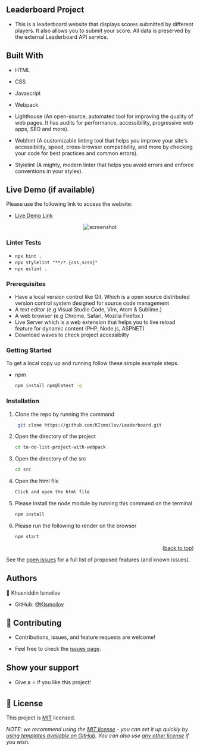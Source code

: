 ## Leaderboard Project

- This is a leaderboard website that displays scores submitted by different players. It also allows you to submit your score. All data is preserved by the external Leaderboard API service.

## Built With

- HTML

- CSS

- Javascript

- Webpack

- Lighthouse (An open-source, automated tool for improving the quality of web pages. It has audits for performance, accessibility, progressive web apps, SEO and more).

- Webhint (A customizable linting tool that helps you improve your site's accessibility, speed, cross-browser compatibility, and more by checking your code for best practices and common errors).

- Stylelint (A mighty, modern linter that helps you avoid errors and enforce conventions in your styles).

## Live Demo (if available)

Please use the following link to access the website:

- [Live Demo Link](https://kismoilov.github.io/Leaderboard/)

<div align = "center">
<img width="" height = "" src="./src/images/screenshot.png" alt="screenshot" />
</div>

### Linter Tests

- `npx hint .`
- `npx stylelint "**/*.{css,scss}"`
- `npx eslint .`

### Prerequisites

- Have a local version control like Git. Which is a open source distributed version control system designed for source code management
- A text editor (e.g Visual Studio Code, Vim, Atom & Sublime.)
- A web browser (e.g Chrome, Safari, Mozilla Firefox.)
- Live Server which is a web extension that helps you to live reload feature for dynamic content (PHP, Node.js, ASPNET)
- Download waves to check project accessibilty

### Getting Started

To get a local copy up and running follow these simple example steps.

- npm
  ```sh
  npm install npm@latest -g
  ```

### Installation

1. Clone the repo by running the command
   ```sh
    git clone https://github.com/KIsmoilov/Leaderboard.git
   ```
2. Open the directory of the project
   ```sh
   cd to-do-list-project-with-webpack
   ```
3. Open the directory of the src
   ```sh
   cd src
   ```
4. Open the html file
   ```sh
   Click and open the html file
   ```
5. Please install the node module by running this command on the terminal
   ```sh
   npm install
   ```
6. Please run the following to render on the browser
   ```sh
   npm start
   ```

<p align="right">(<a href="#top">back to top</a>)</p>

See the [open issues](#) for a full list of proposed features (and known issues).

## Authors

👤 Khusniddin Ismoilov

- GitHub: [@KIsmoilov](https://github.com/KIsmoilov)

## 🤝 Contributing

- Contributions, issues, and feature requests are welcome!

- Feel free to check the [issues page](https://github.com/KIsmoilov/Leaderboard/issues).

## Show your support

- Give a ⭐️ if you like this project!

## 📝 License

This project is [MIT](./LICENSE) licensed.

_NOTE: we recommend using the [MIT license](https://choosealicense.com/licenses/mit/) - you can set it up quickly by [using templates available on GitHub](https://docs.github.com/en/communities/setting-up-your-project-for-healthy-contributions/adding-a-license-to-a-repository). You can also use [any other license](https://choosealicense.com/licenses/) if you wish._
